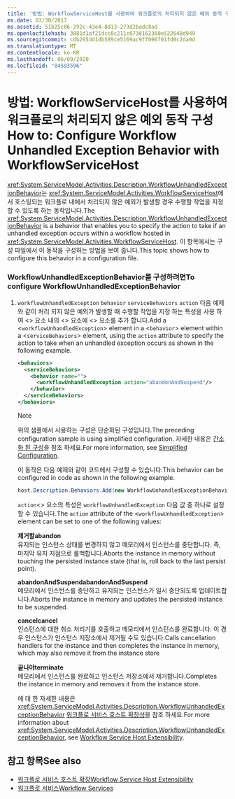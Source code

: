 ```yaml
---
title: '방법: WorkflowServiceHost를 사용하여 워크플로의 처리되지 않은 예외 동작 구성'
ms.date: 03/30/2017
ms.assetid: 51b25c86-292c-43e4-8d13-273d2badc8ad
ms.openlocfilehash: 3881d1af21dcc0c211c6738162360e522648d949
ms.sourcegitcommit: cdb295dd1db589ce5169ac9ff096f01fd0c2da9d
ms.translationtype: MT
ms.contentlocale: ko-KR
ms.lasthandoff: 06/09/2020
ms.locfileid: "84593596"
---
```

# <a name="how-to-configure-workflow-unhandled-exception-behavior-with-workflowservicehost"></a><span data-ttu-id="4c37b-102">방법: WorkflowServiceHost를 사용하여 워크플로의 처리되지 않은 예외 동작 구성</span><span class="sxs-lookup"><span data-stu-id="4c37b-102">How to: Configure Workflow Unhandled Exception Behavior with WorkflowServiceHost</span></span>
<span data-ttu-id="4c37b-103"><xref:System.ServiceModel.Activities.Description.WorkflowUnhandledExceptionBehavior>는 <xref:System.ServiceModel.Activities.WorkflowServiceHost>에서 호스팅되는 워크플로 내에서 처리되지 않은 예외가 발생할 경우 수행할 작업을 지정할 수 있도록 하는 동작입니다.</span><span class="sxs-lookup"><span data-stu-id="4c37b-103">The <xref:System.ServiceModel.Activities.Description.WorkflowUnhandledExceptionBehavior> is a behavior that enables you to specify the action to take if an unhandled exception occurs within a workflow hosted in <xref:System.ServiceModel.Activities.WorkflowServiceHost>.</span></span> <span data-ttu-id="4c37b-104">이 항목에서는 구성 파일에서 이 동작을 구성하는 방법을 보여 줍니다.</span><span class="sxs-lookup"><span data-stu-id="4c37b-104">This topic shows how to configure this behavior in a configuration file.</span></span>  
  
### <a name="to-configure-workflowunhandledexceptionbehavior"></a><span data-ttu-id="4c37b-105">WorkflowUnhandledExceptionBehavior를 구성하려면</span><span class="sxs-lookup"><span data-stu-id="4c37b-105">To configure WorkflowUnhandledExceptionBehavior</span></span>  
  
1. <span data-ttu-id="4c37b-106">`workflowUnhandledException` `behavior` `serviceBehaviors` `action` 다음 예제와 같이 처리 되지 않은 예외가 발생할 때 수행할 작업을 지정 하는 특성을 사용 하 여 <> 요소 내의 <> 요소에 <> 요소를 추가 합니다.</span><span class="sxs-lookup"><span data-stu-id="4c37b-106">Add a <`workflowUnhandledException`> element in a <`behavior`> element within a <`serviceBehaviors`> element, using the `action` attribute to specify the action to take when an unhandled exception occurs as shown in the following example.</span></span>  
  
    ```xml  
    <behaviors>  
      <serviceBehaviors>  
        <behavior name="">  
          <workflowUnhandledException action="abandonAndSuspend"/>
        </behavior>  
      </serviceBehaviors>  
    </behaviors>  
    ```  
  
    > [!NOTE]
    > <span data-ttu-id="4c37b-107">위의 샘플에서 사용하는 구성은 단순화된 구성입니다.</span><span class="sxs-lookup"><span data-stu-id="4c37b-107">The preceding configuration sample is using simplified configuration.</span></span> <span data-ttu-id="4c37b-108">자세한 내용은 [간소화 된 구성](../simplified-configuration.md)을 참조 하세요.</span><span class="sxs-lookup"><span data-stu-id="4c37b-108">For more information, see [Simplified Configuration](../simplified-configuration.md).</span></span>  
  
     <span data-ttu-id="4c37b-109">이 동작은 다음 예제와 같이 코드에서 구성할 수 있습니다.</span><span class="sxs-lookup"><span data-stu-id="4c37b-109">This behavior can be configured in code as shown in the following example.</span></span>  
  
    ```csharp  
    host.Description.Behaviors.Add(new WorkflowUnhandledExceptionBehavior { Action = WorkflowUnhandledExceptionAction.AbandonAndSuspend });  
    ```  
  
     <span data-ttu-id="4c37b-110">`action`<> 요소의 특성은 `workflowUnhandledException` 다음 값 중 하나로 설정할 수 있습니다.</span><span class="sxs-lookup"><span data-stu-id="4c37b-110">The `action` attribute of the <`workflowUnhandledException`> element can be set to one of the following values:</span></span>  
  
     <span data-ttu-id="4c37b-111">**제거할**</span><span class="sxs-lookup"><span data-stu-id="4c37b-111">**abandon**</span></span>  
     <span data-ttu-id="4c37b-112">유지되는 인스턴스 상태를 변경하지 않고 메모리에서 인스턴스를 중단합니다. 즉, 마지막 유지 지점으로 롤백합니다.</span><span class="sxs-lookup"><span data-stu-id="4c37b-112">Aborts the instance in memory without touching the persisted instance state (that is, roll back to the last persist point).</span></span>  
  
     <span data-ttu-id="4c37b-113">**abandonAndSuspend**</span><span class="sxs-lookup"><span data-stu-id="4c37b-113">**abandonAndSuspend**</span></span>  
     <span data-ttu-id="4c37b-114">메모리에서 인스턴스를 중단하고 유지되는 인스턴스가 일시 중단되도록 업데이트합니다.</span><span class="sxs-lookup"><span data-stu-id="4c37b-114">Aborts the instance in memory and updates the persisted instance to be suspended.</span></span>  
  
     <span data-ttu-id="4c37b-115">**cancel**</span><span class="sxs-lookup"><span data-stu-id="4c37b-115">**cancel**</span></span>  
     <span data-ttu-id="4c37b-116">인스턴스에 대한 취소 처리기를 호출하고 메모리에서 인스턴스를 완료합니다. 이 경우 인스턴스가 인스턴스 저장소에서 제거될 수도 있습니다.</span><span class="sxs-lookup"><span data-stu-id="4c37b-116">Calls cancellation handlers for the instance and then completes the instance in memory, which may also remove it from the instance store</span></span>  
  
     <span data-ttu-id="4c37b-117">**끝나야**</span><span class="sxs-lookup"><span data-stu-id="4c37b-117">**terminate**</span></span>  
     <span data-ttu-id="4c37b-118">메모리에서 인스턴스를 완료하고 인스턴스 저장소에서 제거합니다.</span><span class="sxs-lookup"><span data-stu-id="4c37b-118">Completes the instance in memory and removes it from the instance store.</span></span>  
  
     <span data-ttu-id="4c37b-119">에 대 한 자세한 내용은 <xref:System.ServiceModel.Activities.Description.WorkflowUnhandledExceptionBehavior> [워크플로 서비스 호스트 확장성](workflow-service-host-extensibility.md)을 참조 하세요.</span><span class="sxs-lookup"><span data-stu-id="4c37b-119">For more information about <xref:System.ServiceModel.Activities.Description.WorkflowUnhandledExceptionBehavior>, see [Workflow Service Host Extensibility](workflow-service-host-extensibility.md).</span></span>  
  
## <a name="see-also"></a><span data-ttu-id="4c37b-120">참고 항목</span><span class="sxs-lookup"><span data-stu-id="4c37b-120">See also</span></span>

- [<span data-ttu-id="4c37b-121">워크플로 서비스 호스트 확장</span><span class="sxs-lookup"><span data-stu-id="4c37b-121">Workflow Service Host Extensibility</span></span>](workflow-service-host-extensibility.md)
- [<span data-ttu-id="4c37b-122">워크플로 서비스</span><span class="sxs-lookup"><span data-stu-id="4c37b-122">Workflow Services</span></span>](workflow-services.md)

